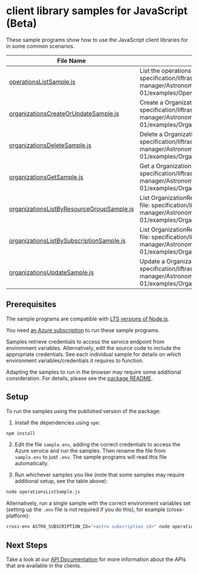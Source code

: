 # client library samples for JavaScript (Beta)

These sample programs show how to use the JavaScript client libraries for in some common scenarios.

| **File Name**                                                                       | **Description**                                                                                                                                                                                                            |
| ----------------------------------------------------------------------------------- | -------------------------------------------------------------------------------------------------------------------------------------------------------------------------------------------------------------------------- |
| [operationsListSample.js][operationslistsample]                                     | List the operations for the provider x-ms-original-file: specification/liftrastronomer/resource-manager/Astronomer.Astro/stable/2023-08-01/examples/Operations_List_MaximumSet_Gen.json                                    |
| [organizationsCreateOrUpdateSample.js][organizationscreateorupdatesample]           | Create a OrganizationResource x-ms-original-file: specification/liftrastronomer/resource-manager/Astronomer.Astro/stable/2023-08-01/examples/Organizations_CreateOrUpdate_MaximumSet_Gen.json                              |
| [organizationsDeleteSample.js][organizationsdeletesample]                           | Delete a OrganizationResource x-ms-original-file: specification/liftrastronomer/resource-manager/Astronomer.Astro/stable/2023-08-01/examples/Organizations_Delete_MaximumSet_Gen.json                                      |
| [organizationsGetSample.js][organizationsgetsample]                                 | Get a OrganizationResource x-ms-original-file: specification/liftrastronomer/resource-manager/Astronomer.Astro/stable/2023-08-01/examples/Organizations_Get_MaximumSet_Gen.json                                            |
| [organizationsListByResourceGroupSample.js][organizationslistbyresourcegroupsample] | List OrganizationResource resources by resource group x-ms-original-file: specification/liftrastronomer/resource-manager/Astronomer.Astro/stable/2023-08-01/examples/Organizations_ListByResourceGroup_MaximumSet_Gen.json |
| [organizationsListBySubscriptionSample.js][organizationslistbysubscriptionsample]   | List OrganizationResource resources by subscription ID x-ms-original-file: specification/liftrastronomer/resource-manager/Astronomer.Astro/stable/2023-08-01/examples/Organizations_ListBySubscription_MaximumSet_Gen.json |
| [organizationsUpdateSample.js][organizationsupdatesample]                           | Update a OrganizationResource x-ms-original-file: specification/liftrastronomer/resource-manager/Astronomer.Astro/stable/2023-08-01/examples/Organizations_Update_MaximumSet_Gen.json                                      |

## Prerequisites

The sample programs are compatible with [LTS versions of Node.js](https://github.com/nodejs/release#release-schedule).

You need [an Azure subscription][freesub] to run these sample programs.

Samples retrieve credentials to access the service endpoint from environment variables. Alternatively, edit the source code to include the appropriate credentials. See each individual sample for details on which environment variables/credentials it requires to function.

Adapting the samples to run in the browser may require some additional consideration. For details, please see the [package README][package].

## Setup

To run the samples using the published version of the package:

1. Install the dependencies using `npm`:

```bash
npm install
```

2. Edit the file `sample.env`, adding the correct credentials to access the Azure service and run the samples. Then rename the file from `sample.env` to just `.env`. The sample programs will read this file automatically.

3. Run whichever samples you like (note that some samples may require additional setup, see the table above):

```bash
node operationsListSample.js
```

Alternatively, run a single sample with the correct environment variables set (setting up the `.env` file is not required if you do this), for example (cross-platform):

```bash
cross-env ASTRO_SUBSCRIPTION_ID="<astro subscription id>" node operationsListSample.js
```

## Next Steps

Take a look at our [API Documentation][apiref] for more information about the APIs that are available in the clients.

[operationslistsample]: https://github.com/Azure/azure-sdk-for-js/blob/main/sdk/astro/arm-astro/samples/v1-beta/javascript/operationsListSample.js
[organizationscreateorupdatesample]: https://github.com/Azure/azure-sdk-for-js/blob/main/sdk/astro/arm-astro/samples/v1-beta/javascript/organizationsCreateOrUpdateSample.js
[organizationsdeletesample]: https://github.com/Azure/azure-sdk-for-js/blob/main/sdk/astro/arm-astro/samples/v1-beta/javascript/organizationsDeleteSample.js
[organizationsgetsample]: https://github.com/Azure/azure-sdk-for-js/blob/main/sdk/astro/arm-astro/samples/v1-beta/javascript/organizationsGetSample.js
[organizationslistbyresourcegroupsample]: https://github.com/Azure/azure-sdk-for-js/blob/main/sdk/astro/arm-astro/samples/v1-beta/javascript/organizationsListByResourceGroupSample.js
[organizationslistbysubscriptionsample]: https://github.com/Azure/azure-sdk-for-js/blob/main/sdk/astro/arm-astro/samples/v1-beta/javascript/organizationsListBySubscriptionSample.js
[organizationsupdatesample]: https://github.com/Azure/azure-sdk-for-js/blob/main/sdk/astro/arm-astro/samples/v1-beta/javascript/organizationsUpdateSample.js
[apiref]: https://learn.microsoft.com/javascript/api/@azure/arm-astro?view=azure-node-preview
[freesub]: https://azure.microsoft.com/free/
[package]: https://github.com/Azure/azure-sdk-for-js/tree/main/sdk/astro/arm-astro/README.md

